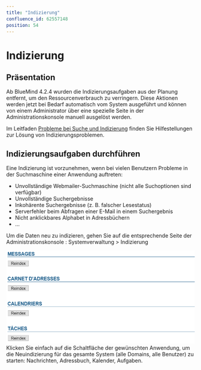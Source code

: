 ```yaml
---
title: "Indizierung"
confluence_id: 62557148
position: 54
---
```

# Indizierung


## Präsentation

Ab BlueMind 4.2.4 wurden die Indizierungsaufgaben aus der Planung entfernt, um den Ressourcenverbrauch zu verringern. Diese Aktionen werden jetzt bei Bedarf automatisch vom System ausgeführt und können von einem Administrator über eine spezielle Seite in der Administrationskonsole manuell ausgelöst werden.

Im Leitfaden [Probleme bei Suche und Indizierung](/Guide_de_l_administrateur/Resolution_de_problemes/Problèmes_de_recherche_et_indexation/) finden Sie Hilfestellungen zur Lösung von Indizierungsproblemen.


## Indizierungsaufgaben durchführen

Eine Indizierung ist vorzunehmen, wenn bei vielen Benutzern Probleme in der Suchmaschine einer Anwendung auftreten:

- Unvollständige Webmailer-Suchmaschine (nicht alle Suchoptionen sind verfügbar)
- Unvollständige Suchergebnisse
- Inkohärente Suchergebnisse (z. B. falscher Lesestatus)
- Serverfehler beim Abfragen einer E-Mail in einem Suchergebnis
- Nicht anklickbares Alphabet in Adressbüchern
- ...


Um die Daten neu zu indizieren, gehen Sie auf die entsprechende Seite der Administrationskonsole : Systemverwaltung > Indizierung

![](../../attachments/62557148/66100066.png)Klicken Sie einfach auf die Schaltfläche der gewünschten Anwendung, um die Neuindizierung für das gesamte System (alle Domains, alle Benutzer) zu starten: Nachrichten, Adressbuch, Kalender, Aufgaben.



